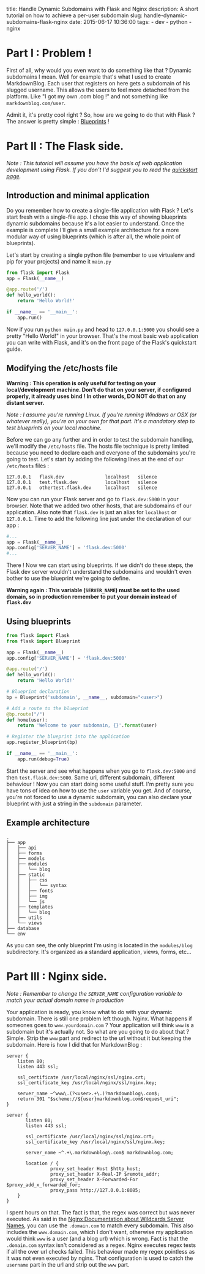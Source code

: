title: Handle Dynamic Subdomains with Flask and Nginx
description: A short tutorial on how to achieve a per-user subdomain
slug: handle-dynamic-subdomains-flask-nginx
date: 2015-06-17 10:36:00
tags:
    - dev
    - python
    - nginx

# Part I : Problem !

First of all, why would you even want to do something like that ? Dynamic
subdomains I mean. Well for example that's what I used to create MarkdownBlog.
Each user that registers on here gets a subdomain of his slugged username. This
allows the users to feel more detached from the platform. Like "I got my own
.com blog !" and not something like `markdownblog.com/user`.

Admit it, it's pretty cool right ? So, how are we going to do that with Flask ?
The answer is pretty simple :
[Blueprints](http://flask.pocoo.org/docs/0.10/blueprints/) !

# Part II : The Flask side.

*Note : This tutorial will assume you have the basis of web application
development using Flask. If you don't I'd suggest you to read the
[quickstart page](http://flask.pocoo.org/docs/0.10/quickstart/).*

## Introduction and minimal application

Do you remember how to create a single-file application with Flask ? Let's start
fresh with a single-file app. I chose this way of showing blueprints dynamic
subdomains because it's a lot easier to understand. Once the example is complete
I'll give a small example architecture for a more modular way of using
blueprints (which is after all, the whole point of blueprints).

Let's start by creating a single python file (remember to use virtualenv and pip
for your projects) and name it `main.py`

```python
from flask import Flask
app = Flask(__name__)

@app.route('/')
def hello_world():
    return 'Hello World!'

if __name__ == '__main__':
    app.run()
```

Now if you run `python main.py` and head to `127.0.0.1:5000` you should see a
pretty "Hello World!" in your browser. That's the most basic web application you
can write with Flask, and it's on the front page of the Flask's quickstart
guide.

## Modifying the /etc/hosts file

**Warning : This operation is only useful for testing on your local/development
machine. Don't do that on your server, if configured properly, it already uses
bind ! In other words, DO NOT do that on any distant server.**

*Note : I assume you're running Linux. If you're running Windows or OSX (or
whatever really), you're on your own for that part. It's a mandatory step to
test blueprints on your local machine.*

Before we can go any further and in order to test the subdomain handling, we'll
modify the `/etc/hosts` file. The hosts file technique is pretty limited because
you need to declare each and everyone of the subdomains you're going to test.
Let's start by adding the following lines at the end of our `/etc/hosts` files :

```
127.0.0.1	flask.dev				localhost	silence
127.0.0.1	test.flask.dev			localhost	silence
127.0.0.1	othertest.flask.dev		localhost	silence
```

Now you can run your Flask server and go to `flask.dev:5000` in your browser.
Note that we added two other hosts, that are subdomains of our application.
Also note that `flask.dev` is just an alias for `localhost` or `127.0.0.1`.
Time to add the following line just under the declaration of our app :

```python
#...
app = Flask(__name__)
app.config['SERVER_NAME'] = 'flask.dev:5000'
#...
```

There ! Now we can start using blueprints. If we didn't do these steps, the
Flask dev server wouldn't understand the subdomains and wouldn't even bother to
use the blueprint we're going to define.

**Warning again : This variable (`SERVER_NAME`) must be set to the used domain,
so in production remember to put your domain instead of `flask.dev`**

## Using blueprints

```python
from flask import Flask
from flask import Blueprint

app = Flask(__name__)
app.config['SERVER_NAME'] = 'flask.dev:5000'

@app.route('/')
def hello_world():
    return 'Hello World!'

# Blueprint declaration
bp = Blueprint('subdomain', __name__, subdomain="<user>")

# Add a route to the blueprint
@bp.route("/")
def home(user):
    return 'Welcome to your subdomain, {}'.format(user)

# Register the blueprint into the application
app.register_blueprint(bp)

if __name__ == '__main__':
    app.run(debug=True)
```

Start the server and see what happens when you go to `flask.dev:5000` and then
`test.flask.dev:5000`. Same uri, different subdomain, different behaviour ! Now
you can start doing some useful stuff. I'm pretty sure you have tons of idea on
how to use the `user` variable you get. And of course, you're not forced to use
a dynamic subdomain, you can also declare your blueprint with just a string in
the `subdomain` parameter.

## Example architecture

```
.
├── app
│   ├── api
│   ├── forms
│   ├── models
│   ├── modules
│   │   └── blog
│   ├── static
│   │   ├── css
│   │   │   └── syntax
│   │   ├── fonts
│   │   ├── img
│   │   └── js
│   ├── templates
│   │   └── blog
│   ├── utils
│   └── views
├── database
└── env
```

As you can see, the only blueprint I'm using is located in the `modules/blog`
subdirectory. It's organized as a standard application, views, forms, etc...


# Part III : Nginx side.

*Note : Remember to change the `SERVER_NAME` configuration variable to match
your actual domain name in production*

Your application is ready, you know what to do with your dynamic subdomain.
There is still one problem left though. Nginx. What happens if someones goes to
`www.yourdomain.com` ? Your application will think `www` is a subdomain but it's
actually not. So what are you going to do about that ? Simple. Strip the `www`
part and redirect to the url without it but keeping the subdomain. Here is how I
did that for MarkdownBlog :

```nginx
server {
	listen 80;
	listen 443 ssl;

	ssl_certificate /usr/local/nginx/ssl/nginx.crt;
	ssl_certificate_key /usr/local/nginx/ssl/nginx.key;

	server_name ~^www\.(?<user>.+\.)?markdownblog\.com$;
	return 301 "$scheme://${user}markdownblog.com$request_uri";
}

server {
       listen 80;
       listen 443 ssl;

       ssl_certificate /usr/local/nginx/ssl/nginx.crt;
       ssl_certificate_key /usr/local/nginx/ssl/nginx.key;

       server_name ~^.+\.markdownblog\.com$ markdownblog.com;

       location / {
                proxy_set_header Host $http_host;
                proxy_set_header X-Real-IP $remote_addr;
                proxy_set_header X-Forwarded-For $proxy_add_x_forwarded_for;
                proxy_pass http://127.0.0.1:8085;
    }
}
```

I spent hours on that. The fact is that, the regex was correct but was never
executed. As said in the [Nginx Documentation about Wildcards Server Names](http://nginx.org/en/docs/http/server_names.html#wildcard_names "Nginx"), 
you can use the `.domain.com` to match every subdomain. This also includes the
`www.domain.com`, which I don't want, otherwise my application would think `www`
is a user (and a blog url) which is wrong. Fact is that the `.domain.com` syntax
isn't considered as a regex. Nginx executes regex tests if all the over url
checks failed. This behaviour made my regex pointless as it was not even
executed by nginx. That configuration is used to catch the `username` part in
the url and strip out the `www` part.
